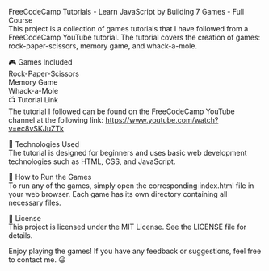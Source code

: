 ﻿FreeCodeCamp Tutorials - Learn JavaScript by Building 7 Games - Full Course   
This project is a collection of games tutorials that I have followed from a FreeCodeCamp YouTube tutorial. The tutorial covers the creation of games: rock-paper-scissors, memory game, and whack-a-mole.  

🎮 Games Included  
Rock-Paper-Scissors  
Memory Game  
Whack-a-Mole  
📺 Tutorial Link  
The tutorial I followed can be found on the FreeCodeCamp YouTube channel at the following link:
https://www.youtube.com/watch?v=ec8vSKJuZTk  

🚀 Technologies Used  
The tutorial is designed for beginners and uses basic web development technologies such as HTML, CSS, and JavaScript.  

🤖 How to Run the Games  
To run any of the games, simply open the corresponding index.html file in your web browser. Each game has its own directory containing all necessary files.  

📝 License  
This project is licensed under the MIT License. See the LICENSE file for details.  

Enjoy playing the games! If you have any feedback or suggestions, feel free to contact me. :smiley:
